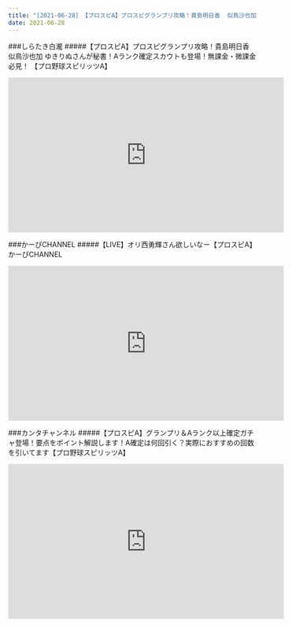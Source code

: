 ```yaml
---
title: "[2021-06-28] 【プロスピA】プロスピグランプリ攻略！貴島明日香  似鳥沙也加 ゆきりぬさんが秘書！Aランク確定スカウトも登場！無課金・微課金必見！ 【プロ野球スピリッツA】 他"
date: 2021-06-28
---
```

###しらたき白瀧
#####【プロスピA】プロスピグランプリ攻略！貴島明日香  似鳥沙也加 ゆきりぬさんが秘書！Aランク確定スカウトも登場！無課金・微課金必見！ 【プロ野球スピリッツA】
<iframe width="560" height="315" src="https://www.youtube.com/embed/rtasg2NnJ-0" frameborder="0" allow="accelerometer; autoplay; clipboard-write; encrypted-media; gyroscope; picture-in-picture" allowfullscreen></iframe>

###かーぴCHANNEL
#####【LIVE】オリ西勇輝さん欲しいなー【プロスピA】かーぴCHANNEL
<iframe width="560" height="315" src="https://www.youtube.com/embed/98Jtruc4bdM" frameborder="0" allow="accelerometer; autoplay; clipboard-write; encrypted-media; gyroscope; picture-in-picture" allowfullscreen></iframe>

###カンタチャンネル
#####【プロスピA】グランプリ＆Aランク以上確定ガチャ登場！要点をポイント解説します！A確定は何回引く？実際におすすめの回数を引いてます【プロ野球スピリッツA】
<iframe width="560" height="315" src="https://www.youtube.com/embed/U7uqpvwq1yc" frameborder="0" allow="accelerometer; autoplay; clipboard-write; encrypted-media; gyroscope; picture-in-picture" allowfullscreen></iframe>

